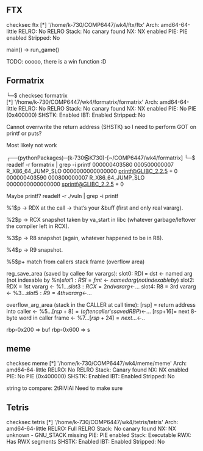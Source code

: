 ## FTX

 checksec ftx
[*] '/home/k-730/COMP6447/wk4/ftx/ftx'
    Arch:       amd64-64-little
    RELRO:      No RELRO
    Stack:      No canary found
    NX:         NX enabled
    PIE:        PIE enabled
    Stripped:   No

main() -> run_game()

TODO:
ooooo, there is a win function :D

## Formatrix

└─$ checksec formatrix  
[*] '/home/k-730/COMP6447/wk4/formatrix/formatrix'
    Arch:       amd64-64-little
    RELRO:      No RELRO
    Stack:      No canary found
    NX:         NX enabled
    PIE:        No PIE (0x400000)
    SHSTK:      Enabled
    IBT:        Enabled
    Stripped:   No

Cannot overrwrite the return address (SHSTK) so I need to perform GOT on printf or puts?

Most likely not work

┌──(pythonPackages)─(k-730㉿K730)-[~/COMP6447/wk4/formatrix]
└─$ readelf -r formatrix | grep -i printf
000000403580  000500000007 R_X86_64_JUMP_SLO 0000000000000000 printf@GLIBC_2.2.5 + 0
000000403590  000800000007 R_X86_64_JUMP_SLO 0000000000000000 sprintf@GLIBC_2.2.5 + 0

Maybe printf?
readelf -r ./vuln | grep -i printf

%1$p → RDX at the call → that’s your &buff (first and only real vararg).

%2$p → RCX snapshot taken by va_start in libc (whatever garbage/leftover the compiler left in RCX).

%3$p → R8 snapshot (again, whatever happened to be in R8).

%4$p → R9 snapshot.

%5$p+ match from callers stack frame (overflow area)

reg_save_area (saved by callee for varargs):
  slot0: RDI = dst           ← named arg (not indexable by %n$)
  slot1: RSI = fmt           ← named arg (not indexable by %n$)
  slot2: RDX = 1st vararg    ← %1$...
  slot3: RCX = 2nd vararg    ← %2$...
  slot4: R8  = 3rd vararg    ← %3$...
  slot5: R9  = 4th vararg    ← %4$...

overflow_arg_area (stack in the CALLER at call time):
  [rsp]   = return address into caller          ← %5$...
  [rsp+8] = (often caller’s saved RBP)          ← %6$...
  [rsp+16]= next 8-byte word in caller frame    ← %7$...
  [rsp+24]= next …                               ← %8$..

rbp-0x200 => buf
rbp-0x600 => s

## meme

 checksec meme
[*] '/home/k-730/COMP6447/wk4/meme/meme'
    Arch:       amd64-64-little
    RELRO:      No RELRO
    Stack:      Canary found
    NX:         NX enabled
    PIE:        No PIE (0x400000)
    SHSTK:      Enabled
    IBT:        Enabled
    Stripped:   No

string to compare: 2tRiViAl
Need to make sure

## Tetris

checksec tetris
[*] '/home/k-730/COMP6447/wk4/tetris/tetris'
    Arch:       amd64-64-little
    RELRO:      Full RELRO
    Stack:      No canary found
    NX:         NX unknown - GNU_STACK missing
    PIE:        PIE enabled
    Stack:      Executable
    RWX:        Has RWX segments
    SHSTK:      Enabled
    IBT:        Enabled
    Stripped:   No
